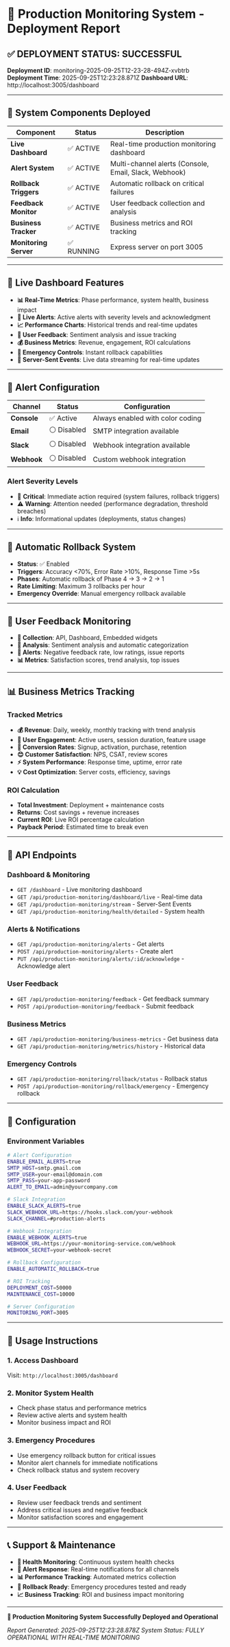 # 🚀 Production Monitoring System - Deployment Report

## ✅ **DEPLOYMENT STATUS: SUCCESSFUL**

**Deployment ID**: monitoring-2025-09-25T12-23-28-494Z-xvbtrb
**Deployment Time**: 2025-09-25T12:23:28.871Z
**Dashboard URL**: http://localhost:3005/dashboard

---

## 🎯 **System Components Deployed**

| Component | Status | Description |
|-----------|---------|-------------|
| **Live Dashboard** | ✅ ACTIVE | Real-time production monitoring dashboard |
| **Alert System** | ✅ ACTIVE | Multi-channel alerts (Console, Email, Slack, Webhook) |
| **Rollback Triggers** | ✅ ACTIVE | Automatic rollback on critical failures |
| **Feedback Monitor** | ✅ ACTIVE | User feedback collection and analysis |
| **Business Tracker** | ✅ ACTIVE | Business metrics and ROI tracking |
| **Monitoring Server** | ✅ RUNNING | Express server on port 3005 |

---

## 📱 **Live Dashboard Features**

- **📊 Real-Time Metrics**: Phase performance, system health, business impact
- **🚨 Live Alerts**: Active alerts with severity levels and acknowledgment
- **📈 Performance Charts**: Historical trends and real-time updates
- **💬 User Feedback**: Sentiment analysis and issue tracking
- **💰 Business Metrics**: Revenue, engagement, ROI calculations
- **🔄 Emergency Controls**: Instant rollback capabilities
- **📡 Server-Sent Events**: Live data streaming for real-time updates

---

## 🚨 **Alert Configuration**

| Channel | Status | Configuration |
|---------|---------|---------------|
| **Console** | ✅ Active | Always enabled with color coding |
| **Email** | ⚪ Disabled | SMTP integration available |
| **Slack** | ⚪ Disabled | Webhook integration available |
| **Webhook** | ⚪ Disabled | Custom webhook integration |

### **Alert Severity Levels**
- 🚨 **Critical**: Immediate action required (system failures, rollback triggers)
- ⚠️ **Warning**: Attention needed (performance degradation, threshold breaches)
- ℹ️ **Info**: Informational updates (deployments, status changes)

---

## 🔄 **Automatic Rollback System**

- **Status**: ✅ Enabled
- **Triggers**: Accuracy <70%, Error Rate >10%, Response Time >5s
- **Phases**: Automatic rollback of Phase 4 → 3 → 2 → 1
- **Rate Limiting**: Maximum 3 rollbacks per hour
- **Emergency Override**: Manual emergency rollback available

---

## 💬 **User Feedback Monitoring**

- **📝 Collection**: API, Dashboard, Embedded widgets
- **🎯 Analysis**: Sentiment analysis and automatic categorization
- **🚨 Alerts**: Negative feedback rate, low ratings, issue reports
- **📊 Metrics**: Satisfaction scores, trend analysis, top issues

---

## 📊 **Business Metrics Tracking**

### **Tracked Metrics**
- **💰 Revenue**: Daily, weekly, monthly tracking with trend analysis
- **👥 User Engagement**: Active users, session duration, feature usage
- **🔄 Conversion Rates**: Signup, activation, purchase, retention
- **😊 Customer Satisfaction**: NPS, CSAT, review scores
- **⚡ System Performance**: Response time, uptime, error rate
- **💡 Cost Optimization**: Server costs, efficiency, savings

### **ROI Calculation**
- **Total Investment**: Deployment + maintenance costs
- **Returns**: Cost savings + revenue increases
- **Current ROI**: Live ROI percentage calculation
- **Payback Period**: Estimated time to break even

---

## 📡 **API Endpoints**

### **Dashboard & Monitoring**
- `GET /dashboard` - Live monitoring dashboard
- `GET /api/production-monitoring/dashboard/live` - Real-time data
- `GET /api/production-monitoring/stream` - Server-Sent Events
- `GET /api/production-monitoring/health/detailed` - System health

### **Alerts & Notifications**
- `GET /api/production-monitoring/alerts` - Get alerts
- `POST /api/production-monitoring/alerts` - Create alert
- `PUT /api/production-monitoring/alerts/:id/acknowledge` - Acknowledge alert

### **User Feedback**
- `GET /api/production-monitoring/feedback` - Get feedback summary
- `POST /api/production-monitoring/feedback` - Submit feedback

### **Business Metrics**
- `GET /api/production-monitoring/business-metrics` - Get business data
- `GET /api/production-monitoring/metrics/history` - Historical data

### **Emergency Controls**
- `GET /api/production-monitoring/rollback/status` - Rollback status
- `POST /api/production-monitoring/rollback/emergency` - Emergency rollback

---

## 🔧 **Configuration**

### **Environment Variables**
```bash
# Alert Configuration
ENABLE_EMAIL_ALERTS=true
SMTP_HOST=smtp.gmail.com
SMTP_USER=your-email@domain.com
SMTP_PASS=your-app-password
ALERT_TO_EMAIL=admin@yourcompany.com

# Slack Integration
ENABLE_SLACK_ALERTS=true
SLACK_WEBHOOK_URL=https://hooks.slack.com/your-webhook
SLACK_CHANNEL=#production-alerts

# Webhook Integration
ENABLE_WEBHOOK_ALERTS=true
WEBHOOK_URL=https://your-monitoring-service.com/webhook
WEBHOOK_SECRET=your-webhook-secret

# Rollback Configuration
ENABLE_AUTOMATIC_ROLLBACK=true

# ROI Tracking
DEPLOYMENT_COST=50000
MAINTENANCE_COST=10000

# Server Configuration
MONITORING_PORT=3005
```

---

## 🚀 **Usage Instructions**

### **1. Access Dashboard**
Visit: `http://localhost:3005/dashboard`

### **2. Monitor System Health**
- Check phase status and performance metrics
- Review active alerts and system health
- Monitor business impact and ROI

### **3. Emergency Procedures**
- Use emergency rollback button for critical issues
- Monitor alert channels for immediate notifications
- Check rollback status and system recovery

### **4. User Feedback**
- Review user feedback trends and sentiment
- Address critical issues and negative feedback
- Monitor satisfaction scores and engagement

---

## 📞 **Support & Maintenance**

- **🏥 Health Monitoring**: Continuous system health checks
- **🚨 Alert Response**: Real-time notifications for all channels
- **📊 Performance Tracking**: Automated metrics collection
- **🔄 Rollback Ready**: Emergency procedures tested and ready
- **📈 Business Tracking**: ROI and business impact monitoring

---

**🎉 Production Monitoring System Successfully Deployed and Operational**

*Report Generated: 2025-09-25T12:23:28.878Z*
*System Status: FULLY OPERATIONAL WITH REAL-TIME MONITORING*

